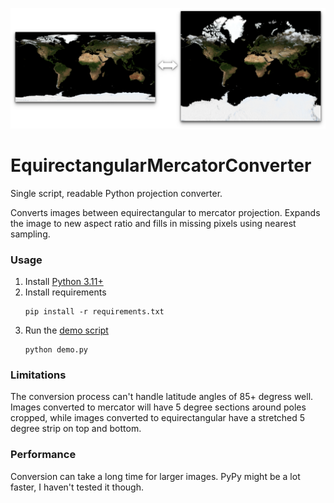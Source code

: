 ![](data/preview.png)

# EquirectangularMercatorConverter

Single script, readable Python projection converter.

Converts images between equirectangular to mercator projection. Expands the image to new aspect ratio and fills in missing pixels using nearest sampling.

### Usage

1. Install [Python 3.11+](https://www.python.org/downloads/)
1. Install requirements
    ```
    pip install -r requirements.txt
    ```
1. Run the [demo script](demo.py)
    ```
    python demo.py
    ```

### Limitations

The conversion process can't handle latitude angles of 85+ degress well. Images converted to mercator will have 5 degree sections around poles cropped, while images converted to equirectangular have a stretched 5 degree strip on top and bottom.

### Performance

Conversion can take a long time for larger images. PyPy might be a lot faster, I haven't tested it though.
